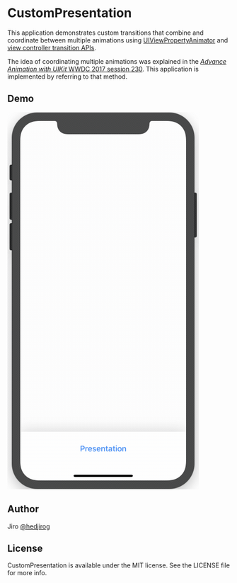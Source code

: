 # CustomPresentation

This application demonstrates custom transitions that combine and coordinate between multiple animations using [UIViewPropertyAnimator](https://developer.apple.com/documentation/uikit/uiviewpropertyanimator) and [view controller transition APIs](https://developer.apple.com/documentation/uikit/animation_and_haptics/view_controller_transitions). 

The idea of coordinating multiple animations was explained in the [_Advance Animation with UIKit_ WWDC 2017 session 230](https://developer.apple.com/videos/play/wwdc2017/230/). This application is implemented by referring to that method. 

## Demo

![demo](demo.gif)

## Author

Jiro [@hedjirog](https://twitter.com/hedjirog)

## License

CustomPresentation is available under the MIT license. See the LICENSE file for more info.
